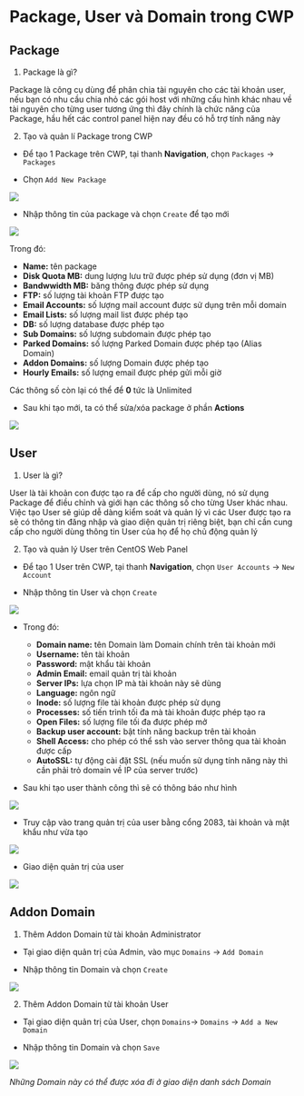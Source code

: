 # Package, User và Domain trong CWP

## Package

1. Package là gì?

Package là công cụ dùng để phân chia tài nguyên cho các tài khoản user, nếu bạn có nhu cầu chia nhỏ các gói host với những cấu hình khác nhau về tài nguyên cho từng user tương ứng thì đây chính là chức năng của Package, hầu hết các control panel hiện nay đều có hỗ trợ tính năng này

2. Tạo và quản lí Package trong CWP

- Để tạo 1 Package trên CWP, tại thanh **Navigation**, chọn ```Packages``` -> ```Packages```

- Chọn ```Add New Package```

![](./images/cwp_add_new_package.png)

- Nhập thông tin của package và chọn ```Create``` để tạo mới

![](./images/cwp_package_in4.png)

Trong đó:
- **Name:** tên package
- **Disk Quota MB:** dung lượng lưu trữ được phép sử dụng (đơn vị MB)
- **Bandwwidth MB:** băng thông được phép sử dụng
- **FTP:** số lượng tài khoản FTP được tạo
- **Email Accounts:** số lượng mail account được sử dụng trên mỗi domain
- **Email Lists:** số lượng mail list được phép tạo
- **DB:** số lượng database được phép tạo
- **Sub Domains:** số lượng subdomain được phép tạo
- **Parked Domains:** số lượng Parked Domain được phép tạo (Alias Domain)
- **Addon Domains:** số lượng Domain được phép tạo
- **Hourly Emails:** số lượng email được phép gửi mỗi giờ

Các thông số còn lại có thể để **0** tức là Unlimited

- Sau khi tạo mới, ta có thể sửa/xóa package ở phần **Actions**

![](./images/cwp_package_added.png)

## User

1. User là gì?

User là tài khoản con được tạo ra để cấp cho người dùng, nó sử dụng Package để điều chỉnh và giới hạn các thông số cho từng User khác nhau. Việc tạo User sẽ giúp dễ dàng kiểm soát và quản lý vì các User được tạo ra sẽ có thông tin đăng nhập và giao diện quản trị riêng biệt, bạn chỉ cần cung cấp cho người dùng thông tin User của họ để họ chủ động quản lý

2. Tạo và quản lý User trên CentOS Web Panel

- Để tạo 1 User trên CWP, tại thanh **Navigation**, chọn ```User Accounts``` -> ```New Account```

- Nhập thông tin User và chọn ```Create```

![](./images/cwp_user_in4.png)

- Trong đó:
    - **Domain name:** tên Domain làm Domain chính trên tài khoản mới
    - **Username:** tên tài khoản
    - **Password:** mật khẩu tài khoản
    - **Admin Email:** email quản trị tài khoản
    - **Server IPs:** lựa chọn IP mà tài khoản này sẽ dùng 
    - **Language:** ngôn ngữ
    - **Inode:** số lượng file tài khoản được phép sử dụng
    - **Processes:** số tiến trình tối đa mà tài khoản được phép tạo ra
    - **Open Files:** số lượng file tối đa được phép mở
    - **Backup user account:** bật tính năng backup trên tài khoản
    - **Shell Access:** cho phép có thể ssh vào server thông qua tài khoản được cấp
    - **AutoSSL:** tự động cài đặt SSL (nếu muốn sử dụng tính năng này thì cần phải trỏ domain về IP của server trước)

- Sau khi tạo user thành công thì sẽ có thông báo như hình

![](./images/cwp_user_added.png)

- Truy cập vào trang quản trị của user bằng cổng 2083, tài khoản và mật khẩu như vừa tạo

![](./images/cwp_user_login.png)

- Giao diện quản trị của user

![](./images/cwp_user_main_menu.png)

## Addon Domain

1. Thêm Addon Domain từ tài khoản Administrator

- Tại giao diện quản trị của Admin, vào mục ```Domains``` -> ```Add Domain```

- Nhập thông tin Domain và chọn ```Create```

![](./images/cwp_domain_in4.png)

2. Thêm Addon Domain từ tài khoản User

- Tại giao diện quản trị của User, chọn ```Domains```-> ```Domains``` -> ```Add a New Domain```

- Nhập thông tin Domain và chọn ```Save```

![](./images/cwp_user_domain_in4.png)

*Những Domain này có thể được xóa đi ở giao diện danh sách Domain*

